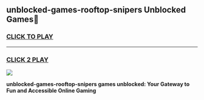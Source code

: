 
## unblocked-games-rooftop-snipers Unblocked Games👋
<h3>
<a href="https://news.freeplayer.one?title=unblocked-games-rooftop-snipers&ref=16F">CLICK TO PLAY</a></h3>
<hr>

<h3>
<a href="https://news.freeplayer.one?title=unblocked-games-rooftop-snipers&ref=16F">CLICK 2 PLAY</a>
  
</h3>

<a href="https://news.freeplayer.one?title=unblocked-games-rooftop-snipers&ref=16F/"><img src="https://clearcache.store/games.png"></a>


**unblocked-games-rooftop-snipers games unblocked: Your Gateway to Fun and Accessible Online Gaming**
